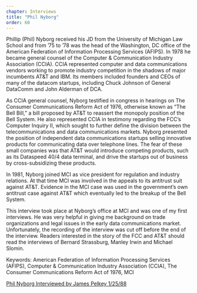 ```yaml
---
chapter: Interviews
title: "Phil Nyborg"
order: 60
---
```


Phillip (Phil) Nyborg received his JD from the University of Michigan Law School and from ’75 to ’78 was the head of the Washington, DC office of the American Federation of Information Processing Services (AFIPS). In 1978 he became general counsel of the Computer & Communication Industry Association (CCIA). CCIA represented computer and data communications vendors working to promote industry competition in the shadows of major incumbents AT&T and IBM. Its members included founders and CEOs of many of the datacom startups, including Chuck Johnson of General DataComm and John Alderman of DCA.

As CCIA general counsel, Nyborg testified in congress in hearings on The Consumer Communications Reform Act of 1976, otherwise known as “The Bell Bill,” a bill proposed by AT&T to reassert the monopoly position of the Bell System. He also represented CCIA in testimony regarding the FCC’s Computer Inquiry II, which sought to further define the division between the telecommunications and data communications markets. Nyborg presented the position of independent data communications startups selling innovative products for communicating data over telephone lines. The fear of these small companies was that AT&T would introduce competing products, such as its Dataspeed 40/4 data terminal, and drive the startups out of business by cross-subsidizing these products.

In 1981, Nyborg joined MCI as vice president for regulation and industry relations. At that time MCI was involved in the appeals to its antitrust suit against AT&T. Evidence in the MCI case was used in the government’s own antitrust case against AT&T which eventually led to the breakup of the Bell System.

This interview took place at Nyborg’s office at MCI and was one of my first interviews. He was very helpful in giving me background on trade organizations and legal issues in the early data communications market. Unfortunately, the recording of the interview was cut off before the end of the interview. Readers interested in the story of the FCC and AT&T should read the interviews of Bernard Strassburg, Manley Irwin and Michael Slomin.

Keywords: American Federation of Information Processing Services (AFIPS), Computer & Communication Industry Association (CCIA), The Consumer Communications Reform Act of 1976, MCI

[Phil Nyborg Interviewed by James Pelkey 1/25/88](https://archive.computerhistory.org/resources/access/text/2020/04/102792043-05-01-acc.pdf)
